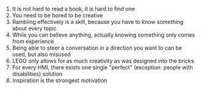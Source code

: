 1. It is not hard to read a book, it is hard to find one
1. You need to be bored to be creative 
1. Rambling effectively is a skill, because you have to know something about every topic
1. While you can believe anything, actually knowing something only comes from experience
1. Being able to steer a conversation in a direction you want to can be used, but also misused
1. LEGO only allows for as much creativity as was designed into the bricks
1. For every HMI, there exists one single "perfect" (exception: people with disabilities) solution
1. Inspiration is the strongest motivation
